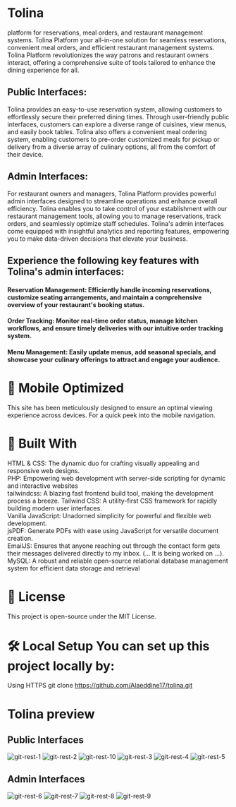 # Tolina
platform for reservations, meal orders, and restaurant management systems.
Tolina Platform your all-in-one solution for seamless reservations, convenient meal orders, and efficient restaurant management systems. Tolina Platform revolutionizes the way patrons and restaurant  owners interact, offering a comprehensive suite of tools tailored to enhance the dining experience for all.

## Public Interfaces:

Tolina provides an easy-to-use reservation system, allowing customers to effortlessly secure their preferred dining times. Through user-friendly public interfaces, customers can explore a diverse range of cuisines, view menus, and easily book tables. Tolina also offers a convenient meal ordering system, enabling customers to pre-order customized meals for pickup or delivery from a diverse array of culinary options, all from the comfort of their device.

## Admin Interfaces:

For restaurant owners and managers, Tolina Platform provides powerful admin interfaces designed to streamline operations and enhance overall efficiency. Tolina enables you to take control of your establishment with our restaurant management tools, allowing you to manage reservations, track orders, and seamlessly optimize staff schedules. Tolina's admin interfaces come equipped with insightful analytics and reporting features, empowering you to make data-driven decisions that elevate your business.

## Experience the following key features with Tolina's admin interfaces:

#### Reservation Management: Efficiently handle incoming reservations, customize seating arrangements, and maintain a comprehensive overview of your restaurant's booking status.

#### Order Tracking: Monitor real-time order status, manage kitchen workflows, and ensure timely deliveries with our intuitive order tracking system.

#### Menu Management: Easily update menus, add seasonal specials, and showcase your culinary offerings to attract and engage your audience.

# 📱 Mobile Optimized
This site has been meticulously designed to ensure an optimal viewing experience across devices. For a quick peek into the mobile navigation.

# 🔧 Built With

HTML & CSS: The dynamic duo for crafting visually appealing and responsive web designs.<br>
PHP: Empowering web development with server-side scripting for dynamic and interactive websites<br>
tailwindcss: A blazing fast frontend build tool, making the development process a breeze. Tailwind CSS: A utility-first CSS framework for rapidly building modern user interfaces.<br>
Vanilla JavaScript: Unadorned simplicity for powerful and flexible web development.<br>
jsPDF: Generate PDFs with ease using JavaScript for versatile document creation.<br>
EmailJS: Ensures that anyone reaching out through the contact form gets their messages delivered directly to my inbox. (... It is being worked on ...).<br>
MySQL: A robust and reliable open-source relational database management system for efficient data storage and retrieval<br>

# 📜 License
This project is open-source under the MIT License.

# 🛠️ Local Setup You can set up this project locally by:

Using HTTPS git clone https://github.com/Alaeddine17/tolina.git

# Tolina preview

## Public Interfaces

![git-rest-1](https://github.com/Alaeddine17/Tolina/assets/71473009/89f88255-6274-4b99-8423-61237e0dabc8)
![git-rest-2](https://github.com/Alaeddine17/Tolina/assets/71473009/fa7db1cc-fade-4298-9ae9-a155ae4e48c5)
![git-rest-10](https://github.com/Alaeddine17/Tolina/assets/71473009/f63c290f-95e7-4413-9d6c-2c4e2830c8e8)
![git-rest-3](https://github.com/Alaeddine17/Tolina/assets/71473009/f2d21826-be87-4eac-bf11-a2f37838c359)
![git-rest-4](https://github.com/Alaeddine17/Tolina/assets/71473009/f06654d6-e6bb-4e31-969d-acef61e7eff2)
![git-rest-5](https://github.com/Alaeddine17/Tolina/assets/71473009/cc770cca-5992-421f-b269-43d2fb182e3d)

## Admin Interfaces

![git-rest-6](https://github.com/Alaeddine17/Tolina/assets/71473009/f4e4601c-c3b2-49ec-9fa4-d3abd870de14)
![git-rest-7](https://github.com/Alaeddine17/Tolina/assets/71473009/06579aa7-9287-4183-b0d8-63dd42018b71)
![git-rest-8](https://github.com/Alaeddine17/Tolina/assets/71473009/ddb3d8b6-13ab-4251-af3b-5a7123a49276)
![git-rest-9](https://github.com/Alaeddine17/Tolina/assets/71473009/0e6359c3-6d01-4194-8041-0af770c4ac37)


